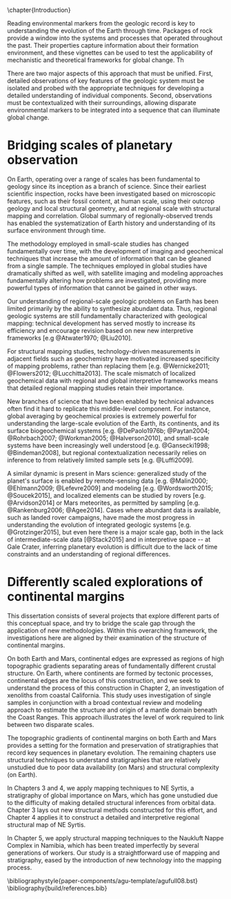 \chapter{Introduction}

Reading environmental markers from the geologic record is key to
understanding the evolution of the Earth through time. Packages of rock
provide a window into the systems and processes that operated throughout
the past. Their properties capture information about their formation
environment, and these vignettes can be used to test the applicability
of mechanistic and theoretical frameworks for global change. Th

There are two major aspects of this approach that must be unified.
First, detailed observations of key features of the geologic system must
be isolated and probed with the appropriate techniques for developing a
detailed understanding of individual components. Second,
observations must be contextualized with their surroundings,
allowing disparate environmental markers to be integrated into a
sequence that can illuminate global change.

# Bridging scales of planetary observation

On Earth, operating over a range of scales has been fundamental
to geology since its inception as a branch of science. Since their
earliest scientific inspection, rocks have been investigated
based on microscopic features, such as their fossil content,
at human scale, using their outcrop geology and local structural
geometry, and at regional scale with structural mapping and correlation.
Global summary of regionally-observed trends has enabled
the systematization of Earth history and understanding of its
surface environment through time.

The methodology employed in small-scale studies has changed fundamentally over
time, with the development of imaging and geochemical techniques that
increase the amount of information that can be gleaned from a single
sample. The techniques employed in global studies have dramatically
shifted as well, with satellite imaging and modeling approaches
fundamentally altering how problems are investigated, providing
more powerful types of information that cannot be gained in other ways.

Our understanding of regional-scale geologic
problems on Earth has been limited primarily by the ability to
synthesize abundant data. Thus, regional geologic systems are
still fundamentally characterized with geological mapping:
technical development has served mostly to
increase its efficiency and encourage revision based on new new
interpretive frameworks [e.g @Atwater1970; @Liu2010].

For structural mapping studies, technology-driven measurements
in adjacent fields such as geochemistry have motivated increased specificity
of mapping problems, rather than replacing them [e.g. @Wernicke2011;
@Flowers2012; @Lucchitta2013]. The scale mismatch of localized
geochemical data with regional and global interpretive frameworks
means that detailed regional mapping studies retain their importance.

New branches of science that have been enabled by technical advances
often find it hard to replicate this middle-level component. For
instance, global averaging by geochemical proxies is extremely powerful
for understanding the large-scale evolution of the Earth, its
continents, and its surface biogeochemical systems [e.g. @DePaolo1976b;
@Paytan2004; @Rohrbach2007; @Workman2005; @Halverson2010], and
small-scale systems have been increasingly well understood [e.g. @Gansecki1998;
@Bindeman2008], but regional contextualization
necessarily relies on inference to from relatively limited sample sets
[e.g. @Luffi2009].

A similar dynamic is present in Mars science: generalized study of the
planet's surface is enabled by remote-sensing data [e.g. @Malin2000;
@Ehlmann2009; @Lefevre2009] and modeling [e.g. @Wordsworth2015; @Soucek2015], and
localized elements can be studied by rovers [e.g. @Arvidson2014]
or Mars meteorites, as
permitted by sampling [e.g. @Rankenburg2006; @Agee2014]. Cases where
abundant data is available, such as landed rover campaigns, have made
the most progress in understanding the evolution of integrated geologic
systems [e.g. @Grotzinger2015], but even here there is a major scale
gap, both in the lack of intermediate-scale data [@Stack2015] and in
interpretive space -- at Gale Crater, inferring planetary evolution is
difficult due to the lack of time constraints and an understanding of
regional differences.

# Differently scaled explorations of continental margins

This dissertation consists of several projects that explore different
parts of this conceptual space, and try to bridge the scale gap
through the application of new methodologies. Within this overarching framework,
the investigations here are aligned by their examination of the
structure of continental margins.

On both Earth and Mars, continental edges are
expressed as regions of high topographic gradients separating areas of
fundamentally different crustal structure. On Earth, where continents are
formed by tectonic processes, continental edges are the locus of this
construction, and we seek to understand the process of this construction
in Chapter 2, an investigation of xenoliths from coastal California.
This study uses investigation of single samples in conjunction with a
broad contextual review and modeling approach to estimate the structure
and origin of a mantle domain beneath the Coast Ranges. This approach
illustrates the level of work required to link between two disparate
scales.

The topographic gradients of continental margins on both Earth and Mars
provides a setting for the formation and preservation of stratigraphies that
record key sequences in planetary evolution. The remaining chapters use
structural techniques to understand stratigraphies that are relatively
unstudied due to poor data availability (on Mars) and structural
complexity (on Earth).

In Chapters 3 and 4, we apply mapping techniques to NE Syrtis,
a stratigraphy of global importance on Mars, which has gone unstudied
due to the difficulty of making detailed structural inferences from
orbital data. Chapter 3 lays out new structural methods constructed
for this effort, and Chapter 4 applies it to construct a detailed
and interpretive regional structural map of NE Syrtis.

In Chapter 5, we apply structural mapping techniques
to the Naukluft Nappe Complex in Namibia, which has been treated
imperfectly by several generations of workers. Our study is a
straightforward use of mapping and stratigraphy, eased by the
introduction of new technology into the mapping process.

\bibliographystyle{paper-components/agu-template/agufull08.bst}
\bibliography{build/references.bib}

